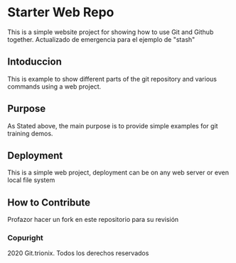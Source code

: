# Starter Web Repo

This is a simple website project for showing how to use Git and Github together. Actualizado de emergencia para el ejemplo de "stash"

## Intoduccion

This is example to show different parts of the git repository and various commands using a web project.

## Purpose

As Stated above, the main purpose is to provide simple examples for git training demos.

## Deployment

This is a simple web project, deployment can be on any web server or even local file system

## How to Contribute

Profazor hacer un fork en este repositorio para su revisión

### Copuright

2020 Git.trionix. Todos los derechos reservados